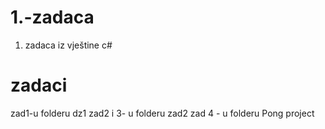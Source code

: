 # 1.-zadaca
1. zadaca iz vještine c#
# zadaci
zad1-u folderu dz1
zad2 i 3- u folderu zad2
zad 4 - u folderu Pong project
